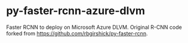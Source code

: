 # py-faster-rcnn-azure-dlvm
Faster RCNN to deploy on Microsoft Azure DLVM. Original R-CNN code forked from https://github.com/rbgirshick/py-faster-rcnn.  
